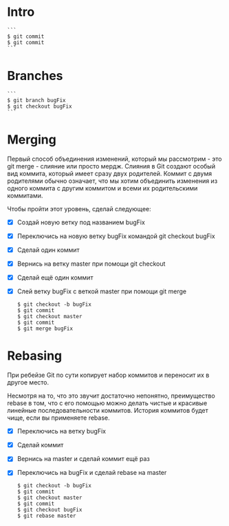 # Intro

    ```
    $ git commit
    $ git commit
    ```

# Branches

    ```
    $ git branch bugFix
    $ git checkout bugFix
    ```

# Merging

Первый способ объединения изменений, который мы рассмотрим - это git merge - слияние или просто мердж. Слияния в Git создают особый вид коммита, который имеет сразу двух родителей. Коммит с двумя родителями обычно означает, что мы хотим объединить изменения из одного коммита с другим коммитом и всеми их родительскими коммитами.

Чтобы пройти этот уровень, сделай следующее:

  - [x] Создай новую ветку под названием bugFix
  - [x] Переключись на новую ветку bugFix командой git checkout bugFix
  - [x] Сделай один коммит
  - [x] Вернись на ветку master при помощи git checkout
  - [x] Сделай ещё один коммит
  - [x] Слей ветку bugFix с веткой master при помощи git merge

    ```
    $ git checkout -b bugFix
    $ git commit
    $ git checkout master
    $ git commit
    $ git merge bugFix
    ```

# Rebasing

При ребейзе Git по сути копирует набор коммитов и переносит их в другое место.

Несмотря на то, что это звучит достаточно непонятно, преимущество rebase в том, что c его помощью можно делать чистые и красивые линейные последовательности коммитов. История коммитов будет чище, если вы применяете rebase.

  - [x] Переключись на ветку bugFix
  - [x] Сделай коммит
  - [x] Вернись на master и сделай коммит ещё раз
  - [x] Переключись на bugFix и сделай rebase на master

    ```
    $ git checkout -b bugFix
    $ git commit
    $ git checkout master
    $ git commit
    $ git checkout bugFix
    $ git rebase master
    ```


